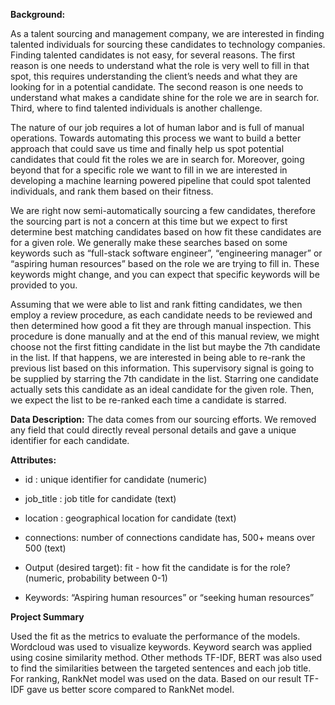 **Background:**

As a talent sourcing and management company, we are interested in finding talented individuals for sourcing these candidates to technology companies. Finding talented candidates is not easy, for several reasons. The first reason is one needs to understand what the role is very well to fill in that spot, this requires understanding the client’s needs and what they are looking for in a potential candidate. The second reason is one needs to understand what makes a candidate shine for the role we are in search for. Third, where to find talented individuals is another challenge.

The nature of our job requires a lot of human labor and is full of manual operations. Towards automating this process we want to build a better approach that could save us time and finally help us spot potential candidates that could fit the roles we are in search for. Moreover, going beyond that for a specific role we want to fill in we are interested in developing a machine learning powered pipeline that could spot talented individuals, and rank them based on their fitness.

We are right now semi-automatically sourcing a few candidates, therefore the sourcing part is not a concern at this time but we expect to first determine best matching candidates based on how fit these candidates are for a given role. We generally make these searches based on some keywords such as “full-stack software engineer”, “engineering manager” or “aspiring human resources” based on the role we are trying to fill in. These keywords might change, and you can expect that specific keywords will be provided to you.

Assuming that we were able to list and rank fitting candidates, we then employ a review procedure, as each candidate needs to be reviewed and then determined how good a fit they are through manual inspection. This procedure is done manually and at the end of this manual review, we might choose not the first fitting candidate in the list but maybe the 7th candidate in the list. If that happens, we are interested in being able to re-rank the previous list based on this information. This supervisory signal is going to be supplied by starring the 7th candidate in the list. Starring one candidate actually sets this candidate as an ideal candidate for the given role. Then, we expect the list to be re-ranked each time a candidate is starred.

**Data Description:**
The data comes from our sourcing efforts. We removed any field that could directly reveal personal details and gave a unique identifier for each candidate.

**Attributes:**

- id : unique identifier for candidate (numeric)

- job_title : job title for candidate (text)

- location : geographical location for candidate (text)

- connections: number of connections candidate has, 500+ means over 500 (text)

- Output (desired target): fit - how fit the candidate is for the role? (numeric, probability between 0-1)

- Keywords: “Aspiring human resources” or “seeking human resources”

**Project Summary**

Used the fit as the metrics to evaluate the performance of the models. Wordcloud was used to visualize keywords. Keyword search was applied using cosine similarity method.
Other methods TF-IDF, BERT was also used to find the similarities between the targeted sentences and each job title. For ranking, RankNet model was used on the data. Based on our result TF-IDF gave us better score compared to RankNet model.
